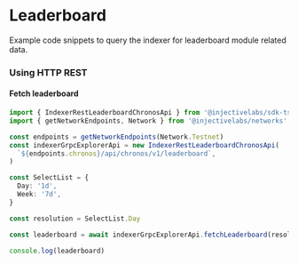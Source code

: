 # Leaderboard

Example code snippets to query the indexer for leaderboard module related data.

### Using HTTP REST

#### Fetch leaderboard

```ts
import { IndexerRestLeaderboardChronosApi } from '@injectivelabs/sdk-ts'
import { getNetworkEndpoints, Network } from '@injectivelabs/networks'

const endpoints = getNetworkEndpoints(Network.Testnet)
const indexerGrpcExplorerApi = new IndexerRestLeaderboardChronosApi(
  `${endpoints.chronos}/api/chronos/v1/leaderboard`,
)

const SelectList = {
  Day: '1d',
  Week: '7d',
}

const resolution = SelectList.Day

const leaderboard = await indexerGrpcExplorerApi.fetchLeaderboard(resolution)

console.log(leaderboard)
```

